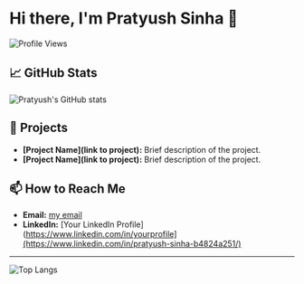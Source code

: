 
# Hi there, I'm Pratyush Sinha 👋

![Profile Views](https://komarev.com/ghpvc/?username=pratyushsinhaa&color=blue)

## 📈 GitHub Stats
![Pratyush's GitHub stats](https://github-readme-stats.vercel.app/api?username=pratyushsinhaa&show_icons=true&theme=radical)

## 🚀 Projects
- **[Project Name](link to project):** Brief description of the project.
- **[Project Name](link to project):** Brief description of the project.

## 📫 How to Reach Me
- **Email:** [my email](pratyushsarmy@gmail.com)
- **LinkedIn:** [Your LinkedIn Profile](https://www.linkedin.com/in/yourprofile](https://www.linkedin.com/in/pratyush-sinha-b4824a251/)
<!-- - **Twitter:** [@yourtwitterhandle](https://twitter.com/yourtwitterhandle)

## 🌐 Blog
Check out my latest articles on [Your Blog](link to your blog).

## 🏆 Achievements
- [Achievement 1]
- [Achievement 2]
- [Achievement 3]

## 💬 Let's Connect!
Feel free to reach out to me for collaboration or just a friendly chat. I'm always open to new opportunities and ideas.     -->

---

![Top Langs](https://github-readme-stats.vercel.app/api/top-langs/?username=pratyushsinhaa&layout=compact&theme=radical)
